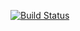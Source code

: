 [![Build Status](https://travis-ci.com/Radmir27/Lab_IS.svg?branch=master)](https://travis-ci.com/Radmir27/Lab_IS)
